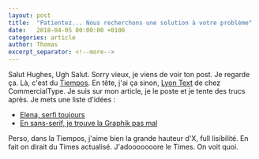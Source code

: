 ```yaml
---
layout: post
title:  "Patientez... Nous recherchons une solution à votre problème"
date:   2018-04-05 00:00:00 +0100
categories: article
author: Thomas
excerpt_separator: <!--more-->
---
```


Salut Hughes, Ugh Salut. Sorry vieux, je viens de voir ton post. Je regarde ça. Là, c'est du [Tiempos](https://d8dqtvdh2kbkr.cloudfront.net/media/documents/tiempos-text_specimen.pdf). En tête, j'ai ça sinon, [Lyon Text](https://commercialtype.com/uploads/1400014/1433568631429/Lyon_Text-family.pdf) de chez CommercialType. Je suis sur mon article, je le poste et je tente des trucs après. Je mets une liste d'idées :
- [Elena, serfi toujours](https://processtypefoundry.com/content/fonts/elena/Elena.pdf)
- [En sans-serif, je trouve la Graphik pas mal](https://commercialtype.com/uploads/3100031/1505788800306/Graphik-family.pdf)

Perso, dans la Tiempos, j'aime bien la grande hauteur d'X, full lisibilité. En fait on dirait du Times actualisé. J'adooooooore le Times. On voit quoi.
